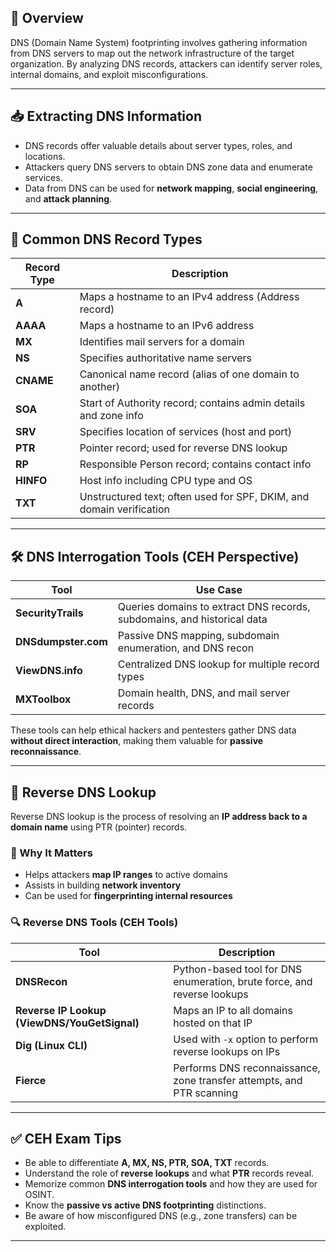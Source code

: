## 📌 Overview

DNS (Domain Name System) footprinting involves gathering information from DNS servers to map out the network infrastructure of the target organization. By analyzing DNS records, attackers can identify server roles, internal domains, and exploit misconfigurations.

---

## 📥 Extracting DNS Information

- DNS records offer valuable details about server types, roles, and locations.
- Attackers query DNS servers to obtain DNS zone data and enumerate services.
- Data from DNS can be used for **network mapping**, **social engineering**, and **attack planning**.

---

## 📂 Common DNS Record Types

| Record Type | Description                                                                 |
|-------------|-----------------------------------------------------------------------------|
| **A**       | Maps a hostname to an IPv4 address (Address record)                         |
| **AAAA**    | Maps a hostname to an IPv6 address                                           |
| **MX**      | Identifies mail servers for a domain                                         |
| **NS**      | Specifies authoritative name servers                                         |
| **CNAME**   | Canonical name record (alias of one domain to another)                      |
| **SOA**     | Start of Authority record; contains admin details and zone info             |
| **SRV**     | Specifies location of services (host and port)                              |
| **PTR**     | Pointer record; used for reverse DNS lookup                                 |
| **RP**      | Responsible Person record; contains contact info                            |
| **HINFO**   | Host info including CPU type and OS                                          |
| **TXT**     | Unstructured text; often used for SPF, DKIM, and domain verification        |

---

## 🛠️ DNS Interrogation Tools (CEH Perspective)

| Tool             | Use Case                                                                 |
|------------------|--------------------------------------------------------------------------|
| **SecurityTrails** | Queries domains to extract DNS records, subdomains, and historical data |
| **DNSdumpster.com** | Passive DNS mapping, subdomain enumeration, and DNS recon               |
| **ViewDNS.info** | Centralized DNS lookup for multiple record types                         |
| **MXToolbox**     | Domain health, DNS, and mail server records                             |

These tools can help ethical hackers and pentesters gather DNS data **without direct interaction**, making them valuable for **passive reconnaissance**.

---

## 🔁 Reverse DNS Lookup

Reverse DNS lookup is the process of resolving an **IP address back to a domain name** using PTR (pointer) records.

### 🎯 Why It Matters
- Helps attackers **map IP ranges** to active domains
- Assists in building **network inventory**
- Can be used for **fingerprinting internal resources**

### 🔍 Reverse DNS Tools (CEH Tools)

| Tool            | Description                                                                 |
|------------------|------------------------------------------------------------------------------|
| **DNSRecon**      | Python-based tool for DNS enumeration, brute force, and reverse lookups     |
| **Reverse IP Lookup (ViewDNS/YouGetSignal)** | Maps an IP to all domains hosted on that IP        |
| **Dig (Linux CLI)** | Used with `-x` option to perform reverse lookups on IPs                   |
| **Fierce**         | Performs DNS reconnaissance, zone transfer attempts, and PTR scanning      |

---

## ✅ CEH Exam Tips

- Be able to differentiate **A, MX, NS, PTR, SOA, TXT** records.
- Understand the role of **reverse lookups** and what **PTR** records reveal.
- Memorize common **DNS interrogation tools** and how they are used for OSINT.
- Know the **passive vs active DNS footprinting** distinctions.
- Be aware of how misconfigured DNS (e.g., zone transfers) can be exploited.

---
